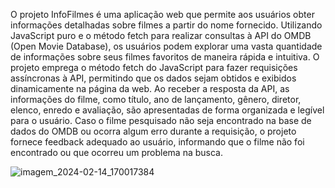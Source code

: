 O projeto InfoFilmes é uma aplicação web que permite aos usuários obter informações detalhadas sobre filmes a partir do nome fornecido. Utilizando JavaScript puro e o método fetch para realizar consultas à API do OMDB (Open Movie Database), os usuários podem explorar uma vasta quantidade de informações sobre seus filmes favoritos de maneira rápida e intuitiva.
O projeto emprega o método fetch do JavaScript para fazer requisições assíncronas à API, permitindo que os dados sejam obtidos e exibidos dinamicamente na página da web. Ao receber a resposta da API, as informações do filme, como título, ano de lançamento, gênero, diretor, elenco, enredo e avaliação, são apresentadas de forma organizada e legível para o usuário.
Caso o filme pesquisado não seja encontrado na base de dados do OMDB ou ocorra algum erro durante a requisição, o projeto fornece feedback adequado ao usuário, informando que o filme não foi encontrado ou que ocorreu um problema na busca.


![imagem_2024-02-14_170017384](https://github.com/JulioDev01/calc-imc/assets/136189977/73d00220-1634-4ee6-8dfa-17baa78d9050)
